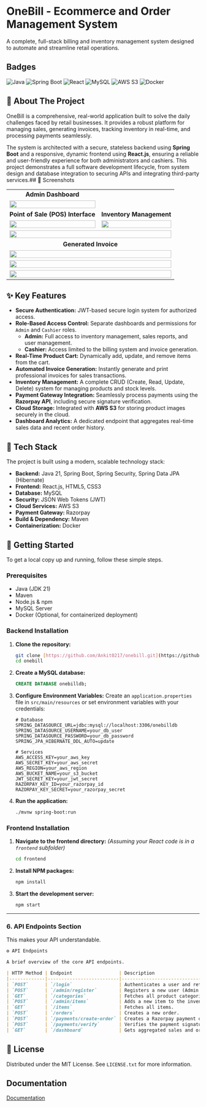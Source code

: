 
# OneBill - Ecommerce and Order Management System

A complete, full-stack billing and inventory management system designed to automate and streamline retail operations.





## Badges

![Java](https://img.shields.io/badge/Java-21-blue)
![Spring Boot](https://img.shields.io/badge/Spring%20Boot-3.x-brightgreen)
![React](https://img.shields.io/badge/React-18.x-blue?logo=react)
![MySQL](https://img.shields.io/badge/MySQL-8.0-orange?logo=mysql)
![AWS S3](https://img.shields.io/badge/AWS%20S3-orange?logo=amazonaws)
![Docker](https://img.shields.io/badge/Docker-blue?logo=docker)
## 📖 About The Project

OneBill is a comprehensive, real-world application built to solve the daily challenges faced by retail businesses. It provides a robust platform for managing sales, generating invoices, tracking inventory in real-time, and processing payments seamlessly.

The system is architected with a secure, stateless backend using **Spring Boot** and a responsive, dynamic frontend using **React.js**, ensuring a reliable and user-friendly experience for both administrators and cashiers. This project demonstrates a full software development lifecycle, from system design and database integration to securing APIs and integrating third-party services.## 📸 Screenshots

<table>
  <tr>
    <td align="center"><strong>Admin Dashboard</strong></td>
  </tr>
  <tr>
    <td><img src="https://drive.google.com/uc?export=view&id=1r7V-tGjwvM-j7h1NhgWxb6rDQTER6Gzb" width="100%"></td>
  </tr>
  <tr>
    <td align="center"><strong>Point of Sale (POS) Interface</strong></td>
    <td align="center"><strong>Inventory Management</strong></td>
  </tr>
  <tr>
    <td><img src="https://drive.google.com/uc?export=view&id=165jFdrjQyI6XXq7LSixSpwEkFr2jLqQF" width="100%"></td>
    <td><img src="https://drive.google.com/uc?export=view&id=1iMfG9zAfRX2vaJVP_IrI6xbEDqfxRaR4" width="100%"></td>
  </tr>
  <tr>
    <td colspan="2" align="center"><img src="https://drive.google.com/uc?export=view&id=15yOcnNmrBTmwnZcOZuvs6yRJPnyfOL-p" width="100%"></td>
  </tr>
  <tr>
    <td align="center" colspan="2"><strong>Generated Invoice</strong></td>
  </tr>
  <tr>
    <td colspan="2" align="center"><img src="https://drive.google.com/uc?export=view&id=12FlPG9v_qKTC7EW91ZA_NCsnh-kxHUhs" width="100%"></td>
  </tr>
  <tr>
    <td colspan="2" align="center"><img src="https://drive.google.com/uc?export=view&id=1XVyt7TSsv-Qe-CYq4hQ1lEnYsv72_Ine" width="100%"></td>
  </tr>
  <tr>
    <td colspan="2" align="center"><img src="https://drive.google.com/uc?export=view&id=1KEcfyViCGOaH1JRNsP24p8FO7Nl3VpbX" width="100%"></td>
  </tr>
</table>

## ✨ Key Features

* **Secure Authentication:** JWT-based secure login system for authorized access.
* **Role-Based Access Control:** Separate dashboards and permissions for `Admin` and `Cashier` roles.
    * **Admin:** Full access to inventory management, sales reports, and user management.
    * **Cashier:** Access limited to the billing system and invoice generation.
* **Real-Time Product Cart:** Dynamically add, update, and remove items from the cart.
* **Automated Invoice Generation:** Instantly generate and print professional invoices for sales transactions.
* **Inventory Management:** A complete CRUD (Create, Read, Update, Delete) system for managing products and stock levels.
* **Payment Gateway Integration:** Seamlessly process payments using the **Razorpay API**, including secure signature verification.
* **Cloud Storage:** Integrated with **AWS S3** for storing product images securely in the cloud.
* **Dashboard Analytics:** A dedicated endpoint that aggregates real-time sales data and recent order history.
## 🚀 Tech Stack

The project is built using a modern, scalable technology stack:

* **Backend:** Java 21, Spring Boot, Spring Security, Spring Data JPA (Hibernate)
* **Frontend:** React.js, HTML5, CSS3
* **Database:** MySQL
* **Security:** JSON Web Tokens (JWT)
* **Cloud Services:** AWS S3
* **Payment Gateway:** Razorpay
* **Build & Dependency:** Maven
* **Containerization:** Docker
## 🏁 Getting Started

To get a local copy up and running, follow these simple steps.

### Prerequisites

* Java (JDK 21)
* Maven
* Node.js & npm
* MySQL Server
* Docker (Optional, for containerized deployment)

### Backend Installation

1.  **Clone the repository:**
    ```sh
    git clone [https://github.com/Ankit0217/onebill.git](https://github.com/Ankit0217/onebill.git)
    cd onebill
    ```
2.  **Create a MySQL database:**
    ```sql
    CREATE DATABASE onebilldb;
    ```
3.  **Configure Environment Variables:**
    Create an `application.properties` file in `src/main/resources` or set environment variables with your credentials:
    ```properties
    # Database
    SPRING_DATASOURCE_URL=jdbc:mysql://localhost:3306/onebilldb
    SPRING_DATASOURCE_USERNAME=your_db_user
    SPRING_DATASOURCE_PASSWORD=your_db_password
    SPRING_JPA_HIBERNATE_DDL_AUTO=update

    # Services
    AWS_ACCESS_KEY=your_aws_key
    AWS_SECRET_KEY=your_aws_secret
    AWS_REGION=your_aws_region
    AWS_BUCKET_NAME=your_s3_bucket
    JWT_SECRET_KEY=your_jwt_secret
    RAZORPAY_KEY_ID=your_razorpay_id
    RAZORPAY_KEY_SECRET=your_razorpay_secret
    ```
4.  **Run the application:**
    ```sh
    ./mvnw spring-boot:run
    ```

### Frontend Installation

1.  **Navigate to the frontend directory:**
    *(Assuming your React code is in a `frontend` subfolder)*
    ```sh
    cd frontend
    ```
2.  **Install NPM packages:**
    ```sh
    npm install
    ```
3.  **Start the development server:**
    ```sh
    npm start
    ```

---

### **6. API Endpoints Section**

This makes your API understandable.

```markdown
⚙️ API Endpoints

A brief overview of the core API endpoints.

| HTTP Method | Endpoint                 | Description                                    | Access      |
|-------------|--------------------------|------------------------------------------------|-------------|
| `POST`      | `/login`                 | Authenticates a user and returns a JWT.        | Public      |
| `POST`      | `/admin/register`        | Registers a new user (Admin only).             | Admin       |
| `GET`       | `/categories`            | Fetches all product categories.                | Authenticated |
| `POST`      | `/admin/items`           | Adds a new item to the inventory.              | Admin       |
| `GET`       | `/items`                 | Fetches all items.                             | Authenticated |
| `POST`      | `/orders`                | Creates a new order.                           | Authenticated |
| `POST`      | `/payments/create-order` | Creates a Razorpay payment order.              | Authenticated |
| `POST`      | `/payments/verify`       | Verifies the payment signature.                | Authenticated |
| `GET`       | `/dashboard`             | Gets aggregated sales and order data.          | Authenticated |

```
## 📄 License

Distributed under the MIT License. See `LICENSE.txt` for more information.
## Documentation

[Documentation](https://linktodocumentation)

